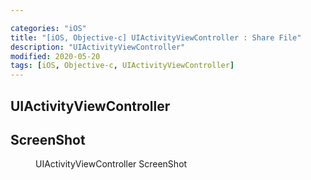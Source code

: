 ```yaml
---

categories: "iOS"
title: "[iOS, Objective-c] UIActivityViewController : Share File"
description: "UIActivityViewController"
modified: 2020-05-20
tags: [iOS, Objective-c, UIActivityViewController]
---
```


## UIActivityViewController
<script src="https://gist.github.com/tigi44/2463f71a0d4d9a45cce0eab4a137fd8d.js"></script>
## ScreenShot
<figure>
	<a href="{{ site.url }}/images/post/ios/UIActivityViewController.png"><img src="{{ site.url }}/images/post/ios/UIActivityViewController.png" alt=""></a>
	<figcaption>UIActivityViewController ScreenShot</figcaption>
</figure>

